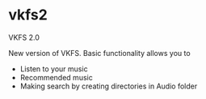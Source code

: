 vkfs2
=====

VKFS 2.0

New version of VKFS. Basic functionality allows you to
 - Listen to your music
 - Recommended music
 - Making search by creating directories in Audio folder

